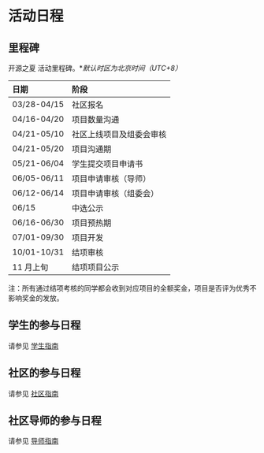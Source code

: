 # 活动日程

## 里程碑

开源之夏 活动里程碑。**默认时区为北京时间（UTC+8）*

| 日期        | 阶段                     |
| :---------- | :----------------------- |
| 03/28-04/15 | 社区报名                 |
| 04/16-04/20 | 项目数量沟通             |
| 04/21-05/10 | 社区上线项目及组委会审核 |
| 04/21-05/20 | 项目沟通期               |
| 05/21-06/04 | 学生提交项目申请书       |
| 06/05-06/11 | 项目申请审核（导师）     |
| 06/12-06/14 | 项目申请审核（组委会）   |
| 06/15       | 中选公示                 |
| 06/16-06/30 | 项目预热期               |
| 07/01-09/30 | 项目开发                 |
| 10/01-10/31 | 结项审核                 |
| 11 月上旬   | 结项项目公示             |

注：所有通过结项考核的同学都会收到对应项目的全额奖金，项目是否评为优秀不影响奖金的发放。

## 学生的参与日程

请参见 [学生指南](https://summer-ospp.ac.cn/help/student/)

## 社区的参与日程

请参见 [社区指南](https://summer-ospp.ac.cn/help/community/)

## 社区导师的参与日程

请参见 [导师指南](https://summer-ospp.ac.cn/help/mentor/)
